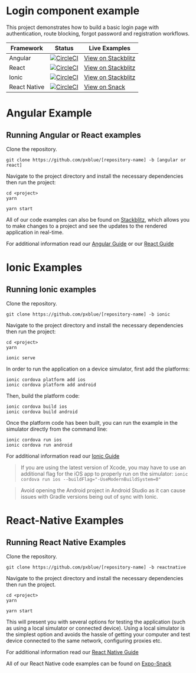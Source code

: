 # Login component example
This project demonstrates how to build a basic login page with authentication, route blocking, forgot password and registration workflows.

| Framework           | Status       | Live Examples  |
| ---------------- |--------------|------------------|
| Angular | [![CircleCI](https://circleci.com/gh/pxblue/login/tree/angular.svg?style=shield)](https://circleci.com/gh/pxblue/login/tree/angular) | [View on Stackblitz](https://stackblitz.com/edit/pxblue-login-angular)
| React | [![CircleCI](https://circleci.com/gh/pxblue/login/tree/react.svg?style=shield)](https://circleci.com/gh/pxblue/login/tree/react) | [View on Stackblitz](https://stackblitz.com/edit/pxblue-login-react)
| Ionic | [![CircleCI](https://circleci.com/gh/pxblue/login/tree/ionic.svg?style=shield)](https://circleci.com/gh/pxblue/login/tree/ionic) | [View on Stackblitz]()
| React Native | [![CircleCI](https://circleci.com/gh/pxblue/login/tree/reactnative.svg?style=shield)](https://circleci.com/gh/pxblue/login/tree/reactnative) | [View on Snack](https://snack.expo.io/@px-blue/empty-states-reactnative)

# Angular Example
## Running Angular or React examples
Clone the repository.
```
git clone https://github.com/pxblue/[repository-name] -b [angular or react]
```
Navigate to the project directory and install the necessary dependencies then run the project:

```
cd <project>
yarn
```
```
yarn start
```

All of our code examples can also be found on [Stackblitz](http://www.stackblitz.com/@px-blue), which allows you to make changes to a project and see the updates to the rendered application in real-time.

For additional information read our [Angular Guide](https://pxblue.github.io/development/frameworks-web/angular) or our [React Guide](https://pxblue.github.io/development/frameworks-web/react)

# Ionic Examples
## Running Ionic examples
Clone the repository.
```
git clone https://github.com/pxblue/[repository-name] -b ionic
```

Navigate to the project directory and install the necessary dependencies then run the project:

```
cd <project>
yarn
```
```
ionic serve
```
In order to run the application on a device simulator, first add the platforms:
```
ionic cordova platform add ios
ionic cordova platform add android
```

Then, build the platform code:
```
ionic cordova build ios
ionic cordova build android
```

Once the platform code has been built, you can run the example in the simulator directly from the command line:
```
ionic cordova run ios
ionic cordova run android
```
For additional information read our [Ionic Guide](https://pxblue.github.io/development/frameworks-mobile/ionic)

> If you are using the latest version of Xcode, you may have to use an additional flag for the iOS app to properly run on the simulator: ```ionic cordova run ios --buildFlag="-UseModernBuildSystem=0"```

> Avoid opening the Android project in Android Studio as it can cause issues with Gradle versions being out of sync with Ionic.

# React-Native Examples
## Running React Native Examples
Clone the repository.

```
git clone https://github.com/pxblue/[repository-name] -b reactnative
```

Navigate to the project directory and install the necessary dependencies then run the project.

```
cd <project>
yarn
```
```
yarn start
```

This will present you with several options for testing the application (such as using a local simulator or connected device). Using a local simulator is the simplest option and avoids the hassle of getting your computer and test device connected to the same network, configuring proxies etc.

For additional information read our [React Native Guide](https://pxblue.github.io/development/frameworks-mobile/react-native)

All of our React Native code examples can be found on [Expo-Snack](https://expo.io/snacks/@px-blue)